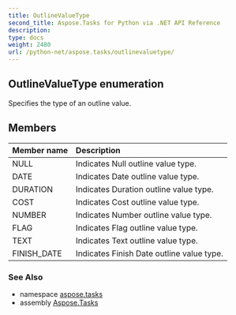 ```yaml
---
title: OutlineValueType
second_title: Aspose.Tasks for Python via .NET API Reference
description: 
type: docs
weight: 2480
url: /python-net/aspose.tasks/outlinevaluetype/
---
```


## OutlineValueType enumeration

Specifies the type of an outline value.

## Members
| Member name | Description |
| :- | :- |
|NULL|Indicates Null outline value type.|
|DATE|Indicates Date outline value type.|
|DURATION|Indicates Duration outline value type.|
|COST|Indicates Cost outline value type.|
|NUMBER|Indicates Number outline value type.|
|FLAG|Indicates Flag outline value type.|
|TEXT|Indicates Text outline value type.|
|FINISH_DATE|Indicates Finish Date outline value type.|

### See Also

* namespace [aspose.tasks](/tasks/python-net/aspose.tasks/)
* assembly [Aspose.Tasks](/tasks/python-net/)

